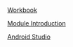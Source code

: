 [Workbook](https://teachingmaterial.github.io/ELEE1146-COMP1836_Exercises/)

[Module Introduction](./content/ModuleIntroduction/moduleIntroduction.html)

[Android Studio](content/IntroductionToAndroidStudio/IntroductionToAndroidStudio.html)